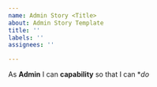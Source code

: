 ```yaml
---
name: Admin Story <Title>
about: Admin Story Template
title: ''
labels: ''
assignees: ''

---
```


As **Admin** I can **capability** so that I can **do*
